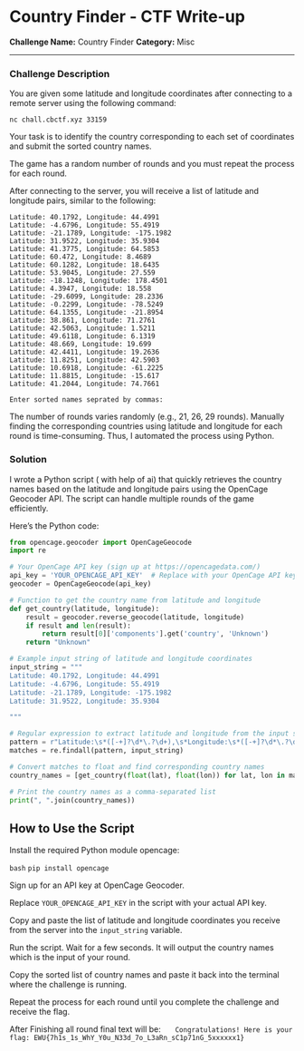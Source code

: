 # Country Finder - CTF Write-up

**Challenge Name:** Country Finder
**Category:** Misc  

---

### Challenge Description

You are given some latitude and longitude coordinates after connecting to a remote server using the following command:

`nc chall.cbctf.xyz 33159`

Your task is to identify the country corresponding to each set of coordinates and submit the sorted country names. 


The game has a random number of rounds and you must repeat the process for each round.

After connecting to the server, you will receive a list of latitude and longitude pairs, similar to the following:
```Round 1/21
Latitude: 40.1792, Longitude: 44.4991
Latitude: -4.6796, Longitude: 55.4919
Latitude: -21.1789, Longitude: -175.1982
Latitude: 31.9522, Longitude: 35.9304
Latitude: 41.3775, Longitude: 64.5853
Latitude: 60.472, Longitude: 8.4689
Latitude: 60.1282, Longitude: 18.6435
Latitude: 53.9045, Longitude: 27.559
Latitude: -18.1248, Longitude: 178.4501
Latitude: 4.3947, Longitude: 18.558
Latitude: -29.6099, Longitude: 28.2336
Latitude: -0.2299, Longitude: -78.5249
Latitude: 64.1355, Longitude: -21.8954
Latitude: 38.861, Longitude: 71.2761
Latitude: 42.5063, Longitude: 1.5211
Latitude: 49.6118, Longitude: 6.1319
Latitude: 48.669, Longitude: 19.699
Latitude: 42.4411, Longitude: 19.2636
Latitude: 11.8251, Longitude: 42.5903
Latitude: 10.6918, Longitude: -61.2225
Latitude: 11.8815, Longitude: -15.617
Latitude: 41.2044, Longitude: 74.7661

Enter sorted names seprated by commas: 
```


The number of rounds varies randomly (e.g., 21, 26, 29 rounds). Manually finding the corresponding countries using latitude and longitude for each round is time-consuming. Thus, I automated the process using Python.

### Solution

I wrote a Python script ( with help of ai) that quickly retrieves the country names based on the latitude and longitude pairs using the OpenCage Geocoder API. The script can handle multiple rounds of the game efficiently.

Here’s the Python code:

```python
from opencage.geocoder import OpenCageGeocode
import re

# Your OpenCage API key (sign up at https://opencagedata.com/)
api_key = 'YOUR_OPENCAGE_API_KEY'  # Replace with your OpenCage API key
geocoder = OpenCageGeocode(api_key)

# Function to get the country name from latitude and longitude
def get_country(latitude, longitude):
    result = geocoder.reverse_geocode(latitude, longitude)
    if result and len(result):
        return result[0]['components'].get('country', 'Unknown')
    return "Unknown"

# Example input string of latitude and longitude coordinates
input_string = """
Latitude: 40.1792, Longitude: 44.4991
Latitude: -4.6796, Longitude: 55.4919
Latitude: -21.1789, Longitude: -175.1982
Latitude: 31.9522, Longitude: 35.9304

"""

# Regular expression to extract latitude and longitude from the input string
pattern = r"Latitude:\s*([-+]?\d*\.?\d+),\s*Longitude:\s*([-+]?\d*\.?\d+)"
matches = re.findall(pattern, input_string)

# Convert matches to float and find corresponding country names
country_names = [get_country(float(lat), float(lon)) for lat, lon in matches]

# Print the country names as a comma-separated list
print(", ".join(country_names))
```
## How to Use the Script
Install the required Python module opencage:

 ```bash```
 `pip install opencage`

Sign up for an API key at OpenCage Geocoder.

Replace `YOUR_OPENCAGE_API_KEY` in the script with your actual API key.

Copy and paste the list of latitude and longitude coordinates you receive from the server into the `input_string` variable.

Run the script. Wait for a few seconds. It will output the country names which is the input of your round.

Copy the sorted list of country names and paste it back into the terminal where the challenge is running.

Repeat the process for each round until you complete the challenge and receive the flag.

After Finishing all round final text will be:
`   Congratulations! Here is your flag: EWU{7h1s_1s_WhY_Y0u_N33d_7o_L3aRn_sC1p71nG_5xxxxxx1}`
